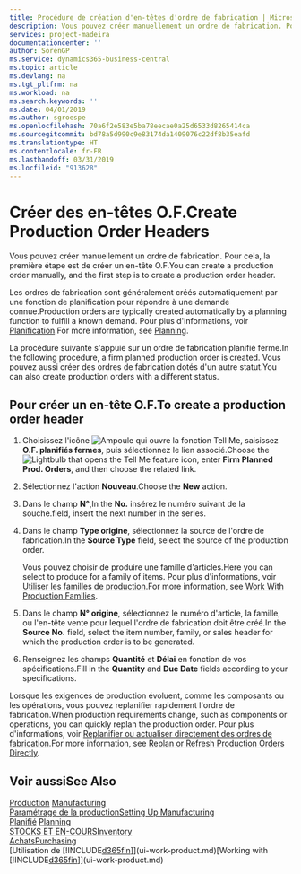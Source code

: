 ```yaml
---
title: Procédure de création d'en-têtes d'ordre de fabrication | Microsoft Docs
description: Vous pouvez créer manuellement un ordre de fabrication. Pour cela, la première étape est de créer un en-tête O.F.
services: project-madeira
documentationcenter: ''
author: SorenGP
ms.service: dynamics365-business-central
ms.topic: article
ms.devlang: na
ms.tgt_pltfrm: na
ms.workload: na
ms.search.keywords: ''
ms.date: 04/01/2019
ms.author: sgroespe
ms.openlocfilehash: 70a6f2e583e5ba78eecae0a25d6533d8265414ca
ms.sourcegitcommit: bd78a5d990c9e83174da1409076c22df8b35eafd
ms.translationtype: HT
ms.contentlocale: fr-FR
ms.lasthandoff: 03/31/2019
ms.locfileid: "913628"
---
```

# <a name="create-production-order-headers"></a><span data-ttu-id="67e2f-103">Créer des en-têtes O.F.</span><span class="sxs-lookup"><span data-stu-id="67e2f-103">Create Production Order Headers</span></span>
<span data-ttu-id="67e2f-104">Vous pouvez créer manuellement un ordre de fabrication. Pour cela, la première étape est de créer un en-tête O.F.</span><span class="sxs-lookup"><span data-stu-id="67e2f-104">You can create a production order manually, and the first step is to create a production order header.</span></span>

<span data-ttu-id="67e2f-105">Les ordres de fabrication sont généralement créés automatiquement par une fonction de planification pour répondre à une demande connue.</span><span class="sxs-lookup"><span data-stu-id="67e2f-105">Production orders are typically created automatically by a planning function to fulfill a known demand.</span></span> <span data-ttu-id="67e2f-106">Pour plus d'informations, voir [Planification](production-planning.md).</span><span class="sxs-lookup"><span data-stu-id="67e2f-106">For more information, see [Planning](production-planning.md).</span></span>   

<span data-ttu-id="67e2f-107">La procédure suivante s'appuie sur un ordre de fabrication planifié ferme.</span><span class="sxs-lookup"><span data-stu-id="67e2f-107">In the following procedure, a firm planned production order is created.</span></span> <span data-ttu-id="67e2f-108">Vous pouvez aussi créer des ordres de fabrication dotés d'un autre statut.</span><span class="sxs-lookup"><span data-stu-id="67e2f-108">You can also create production orders with a different status.</span></span>  

## <a name="to-create-a-production-order-header"></a><span data-ttu-id="67e2f-109">Pour créer un en-tête O.F.</span><span class="sxs-lookup"><span data-stu-id="67e2f-109">To create a production order header</span></span>  
1.  <span data-ttu-id="67e2f-110">Choisissez l'icône ![Ampoule qui ouvre la fonction Tell Me](media/ui-search/search_small.png "Dites-moi ce que vous voulez faire"), saisissez **O.F. planifiés fermes**, puis sélectionnez le lien associé.</span><span class="sxs-lookup"><span data-stu-id="67e2f-110">Choose the ![Lightbulb that opens the Tell Me feature](media/ui-search/search_small.png "Tell me what you want to do") icon, enter **Firm Planned Prod. Orders**, and then choose the related link.</span></span>  
2.  <span data-ttu-id="67e2f-111">Sélectionnez l'action **Nouveau**.</span><span class="sxs-lookup"><span data-stu-id="67e2f-111">Choose the **New** action.</span></span>  
3.  <span data-ttu-id="67e2f-112">Dans le champ **N°**,</span><span class="sxs-lookup"><span data-stu-id="67e2f-112">In the **No.**</span></span> <span data-ttu-id="67e2f-113">insérez le numéro suivant de la souche.</span><span class="sxs-lookup"><span data-stu-id="67e2f-113">field, insert the next number in the series.</span></span>  
4.  <span data-ttu-id="67e2f-114">Dans le champ **Type origine**, sélectionnez la source de l'ordre de fabrication.</span><span class="sxs-lookup"><span data-stu-id="67e2f-114">In the **Source Type** field, select the source of the production order.</span></span>

    <span data-ttu-id="67e2f-115">Vous pouvez choisir de produire une famille d'articles.</span><span class="sxs-lookup"><span data-stu-id="67e2f-115">Here you can select to produce for a family of items.</span></span> <span data-ttu-id="67e2f-116">Pour plus d'informations, voir [Utiliser les familles de production](production-how-work-family.md).</span><span class="sxs-lookup"><span data-stu-id="67e2f-116">For more information, see [Work With Production Families](production-how-work-family.md).</span></span>
5.  <span data-ttu-id="67e2f-117">Dans le champ **N° origine**, sélectionnez le numéro d'article, la famille, ou l'en-tête vente pour lequel l'ordre de fabrication doit être créé.</span><span class="sxs-lookup"><span data-stu-id="67e2f-117">In the **Source No.** field, select the item number, family, or sales header for which the production order is to be generated.</span></span>  
6.  <span data-ttu-id="67e2f-118">Renseignez les champs **Quantité** et **Délai** en fonction de vos spécifications.</span><span class="sxs-lookup"><span data-stu-id="67e2f-118">Fill in the **Quantity** and **Due Date** fields according to your specifications.</span></span>  

<span data-ttu-id="67e2f-119">Lorsque les exigences de production évoluent, comme les composants ou les opérations, vous pouvez replanifier rapidement l'ordre de fabrication.</span><span class="sxs-lookup"><span data-stu-id="67e2f-119">When production requirements change, such as components or operations, you can quickly replan the production order.</span></span> <span data-ttu-id="67e2f-120">Pour plus d'informations, voir [Replanifier ou actualiser directement des ordres de fabrication](production-how-to-replan-refresh-production-orders.md).</span><span class="sxs-lookup"><span data-stu-id="67e2f-120">For more information, see [Replan or Refresh Production Orders Directly](production-how-to-replan-refresh-production-orders.md).</span></span> 

## <a name="see-also"></a><span data-ttu-id="67e2f-121">Voir aussi</span><span class="sxs-lookup"><span data-stu-id="67e2f-121">See Also</span></span>  
<span data-ttu-id="67e2f-122">[Production](production-manage-manufacturing.md)  </span><span class="sxs-lookup"><span data-stu-id="67e2f-122">[Manufacturing](production-manage-manufacturing.md)  </span></span>  
[<span data-ttu-id="67e2f-123">Paramétrage de la production</span><span class="sxs-lookup"><span data-stu-id="67e2f-123">Setting Up Manufacturing</span></span>](production-configure-production-processes.md)  
<span data-ttu-id="67e2f-124">[Planifié](production-planning.md)    </span><span class="sxs-lookup"><span data-stu-id="67e2f-124">[Planning](production-planning.md)    </span></span>  
[<span data-ttu-id="67e2f-125">STOCKS ET EN-COURS</span><span class="sxs-lookup"><span data-stu-id="67e2f-125">Inventory</span></span>](inventory-manage-inventory.md)  
[<span data-ttu-id="67e2f-126">Achats</span><span class="sxs-lookup"><span data-stu-id="67e2f-126">Purchasing</span></span>](purchasing-manage-purchasing.md)  
<span data-ttu-id="67e2f-127">[Utilisation de [!INCLUDE[d365fin](includes/d365fin_md.md)]](ui-work-product.md)</span><span class="sxs-lookup"><span data-stu-id="67e2f-127">[Working with [!INCLUDE[d365fin](includes/d365fin_md.md)]](ui-work-product.md)</span></span>
